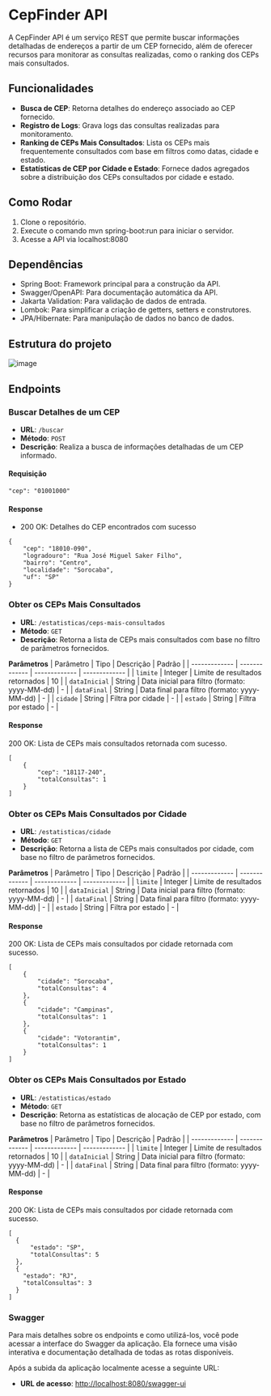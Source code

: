 # CepFinder API

A CepFinder API é um serviço REST que permite buscar informações detalhadas de endereços a partir de um CEP fornecido, além de oferecer recursos para monitorar as consultas realizadas, como o ranking dos CEPs mais consultados.

## Funcionalidades

- **Busca de CEP**: Retorna detalhes do endereço associado ao CEP fornecido.
- **Registro de Logs**: Grava logs das consultas realizadas para monitoramento.
- **Ranking de CEPs Mais Consultados**: Lista os CEPs mais frequentemente consultados com base em filtros como datas, cidade e estado.
- **Estatísticas de CEP por Cidade e Estado**: Fornece dados agregados sobre a distribuição dos CEPs consultados por cidade e estado.


## Como Rodar
1. Clone o repositório.
2. Execute o comando mvn spring-boot:run para iniciar o servidor.
3. Acesse a API via localhost:8080


## Dependências
- Spring Boot: Framework principal para a construção da API.
- Swagger/OpenAPI: Para documentação automática da API.
- Jakarta Validation: Para validação de dados de entrada.
- Lombok: Para simplificar a criação de getters, setters e construtores.
- JPA/Hibernate: Para manipulação de dados no banco de dados.


## Estrutura do projeto
![image](https://github.com/user-attachments/assets/68ec76e8-e447-4817-91d9-ad6eaeca406b)

## Endpoints
### Buscar Detalhes de um CEP
- **URL**: `/buscar`
- **Método**: `POST`
- **Descrição**: Realiza a busca de informações detalhadas de um CEP informado.
#### Requisição
```
"cep": "01001000"
```
#### Response
- 200 OK: Detalhes do CEP encontrados com sucesso
```
{
    "cep": "18010-090",
    "logradouro": "Rua José Miguel Saker Filho",
    "bairro": "Centro",
    "localidade": "Sorocaba",
    "uf": "SP"
}
```
### Obter os CEPs Mais Consultados
- **URL**: `/estatisticas/ceps-mais-consultados`
- **Método**: `GET`
- **Descrição**: Retorna a lista de CEPs mais consultados com base no filtro de parâmetros fornecidos.

**Parâmetros**
| Parâmetro       | Tipo          | Descrição                                       | Padrão         |
| -------------   | ------------- | -------------                                   | -------------  |
| `limite`        | Integer       | Limite de resultados retornados                 |       10       |
| `dataInicial`   | String        | Data inicial para filtro (formato: yyyy-MM-dd)  |       -        |
| `dataFinal`     | String        | Data final para filtro (formato: yyyy-MM-dd)    |       -        |
| `cidade`        | String        | Filtra por cidade                               |       -        |
| `estado`        | String        | Filtra por estado                               |       -        |


#### Response
200 OK: Lista de CEPs mais consultados retornada com sucesso.
```
[
    {
        "cep": "18117-240",
        "totalConsultas": 1
    }
]
```
### Obter os CEPs Mais Consultados por Cidade
- **URL**: `/estatisticas/cidade`
- **Método**: `GET`
- **Descrição**: Retorna a lista de CEPs mais consultados por cidade, com base no filtro de parâmetros fornecidos.

**Parâmetros**
| Parâmetro       | Tipo          | Descrição                                       | Padrão         |
| -------------   | ------------- | -------------                                   | -------------  |
| `limite`        | Integer       | Limite de resultados retornados                 |       10       |
| `dataInicial`   | String        | Data inicial para filtro (formato: yyyy-MM-dd)  |       -        |
| `dataFinal`     | String        | Data final para filtro (formato: yyyy-MM-dd)    |       -        |
| `estado`        | String        | Filtra por estado                               |       -        |


#### Response
200 OK: Lista de CEPs mais consultados por cidade retornada com sucesso.
```
[
    {
        "cidade": "Sorocaba",
        "totalConsultas": 4
    },
    {
        "cidade": "Campinas",
        "totalConsultas": 1
    },
    {
        "cidade": "Votorantim",
        "totalConsultas": 1
    }
]
```

### Obter os CEPs Mais Consultados por Estado
- **URL**: `/estatisticas/estado`
- **Método**: `GET`
- **Descrição**: Retorna as estatísticas de alocação de CEP por estado, com base no filtro de parâmetros fornecidos.

**Parâmetros**
| Parâmetro       | Tipo          | Descrição                                       | Padrão         |
| -------------   | ------------- | -------------                                   | -------------  |
| `limite`        | Integer       | Limite de resultados retornados                 |       10       |
| `dataInicial`   | String        | Data inicial para filtro (formato: yyyy-MM-dd)  |       -        |
| `dataFinal`     | String        | Data final para filtro (formato: yyyy-MM-dd)    |       -        |


#### Response
200 OK: Lista de CEPs mais consultados por cidade retornada com sucesso.
```
[
  {
      "estado": "SP",
      "totalConsultas": 5
  },
  {
    "estado": "RJ",
    "totalConsultas": 3
  }
]
```
### Swagger

Para mais detalhes sobre os endpoints e como utilizá-los, você pode acessar a interface do Swagger da aplicação. Ela fornece uma visão interativa e documentação detalhada de todas as rotas disponíveis.

Após a subida da aplicação localmente acesse a seguinte URL: 
- **URL de acesso**: [http://localhost:8080/swagger-ui](http://localhost:8080/swagger-ui)



